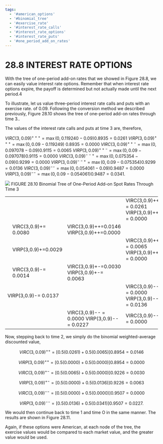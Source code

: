 ```yaml
---
tags:
  - '#american_options'
  - '#binomial_tree'
  - '#exercise_rate'
  - '#interest_rate_calls'
  - '#interest_rate_options'
  - '#interest_rate_puts'
  - '#one_period_add_on_rates'
---
```

# 28.8 INTEREST RATE OPTIONS

With the tree of one-period add-on rates that we showed in Figure 28.8, we can easily value interest rate options. Remember that when interest rate options expire, the payoff is determined but not actually made until the next period.4

To illustrate, let us value three-period interest rate calls and puts with an exercise rate. of 0.09. Following the conversion method we described previously, Figure 28.10 shows the tree of one-period add-on rates through time 3..

The values of the interest rate calls and puts at time 3 are, therefore,

$V I R C(3,0.09)^{+++}=\operatorname*{max}(0,0.119240-0.09)0.8935=0.0261$ $V I R P(3,0.09)^{+++}=\operatorname*{max}(0,0.09-0.119249)\:0.8935=0.0000$ $V I R C(3,0.09)^{++-}=\operatorname*{max}(0,0.097078-0.09)0.9115=0.0065$ $V I R P(3,0.09)^{++-}=\operatorname*{max}(0,0.09-0.097078)0.9115=0.0000$ $V I R C(3,0.09)^{--+}=\operatorname*{max}(0,0.075354-0.09)0.9299=0.0000$ $V I R P(3,0.09)^{--+}=\operatorname*{max}(0,0.09-0.075354)0.9299=0.0136$ $V I R C(3,0.09)^{--}=\operatorname*{max}(0,0.054061-0.09)0.9487=0.0000$ $V I R P(3,0.09)^{--}=\operatorname*{max}(0,0.09-0.054061)0.9487=0.0341.$

![](b6dde49f1c0eaebdd2cb247c7fbf570aad7910b803a1efafc2e060c661f11336.jpg)
FIGURE 28.10 Binomial Tree of One-Period Add-on Spot Rates Through Time 3

<html><body><table><tr><td colspan="2"></td><td></td><td>VIRC(3,0.9)+++ = 0.0261 VIRP(3,0.9)+++ = 0.0000</td></tr><tr><td rowspan="3"></td><td>VIRC(3,0.9)+= 0.0080</td><td>VIRC(3,0.9)++=0.0146 VIRP(3,0.9)++=0.0000</td><td></td></tr><tr><td>VIRP(3,0.9)+=0.0029</td><td></td><td>VIRC(3,0.9)++- = 0.0065 VIRP(3,0.9)++-= 0.0000</td></tr><tr><td>VIRC(3,0.9)-= 0.0014</td><td>VIRC(3,0.9)+-=0.0030 VIRP(3,0.9)+-= 0.0063</td><td></td></tr><tr><td colspan="2">VIRP(3,0.9)-= 0.0137</td><td></td><td>VIRC(3,0.9)--+ = 0.0000 VIRP(3,0.9)--+ = 0.0136</td></tr><tr><td colspan="2"></td><td>VIRC(3,0.9)-- = 0.0000 VIRP(3,0.9)--= 0.0227</td><td>VIRC(3,0.9)---= 0.0000</td></tr></table></body></html>

Now, stepping back to time 2, we simply do the binomial weighted-average discounted value,

$$
V I R C(3,0.09)^{++}=\left[0.5(0.0261)+0.5(0.0065)\right]0.8954=0.0146
$$

$$
V I R P(3,0.09)^{++}=\left[0.5(0.0000)+0.5(0.0000)\right]0.8954=0.0000
$$

$$
V I R C(3,0.09)^{+-}=\left[0.5(0.0065)+0.5(0.0000)\right]0.9226=0.0030
$$

$$
V I R P(3,0.09)^{+-}=\left[0.5(0.0000)+0.5(0.0136)\right]0.9226=0.0063
$$

$$
V I R C(3,0.09)^{--}=\left[0.5(0.0000)+0.5(0.0000)\right]0.9507=0.0000
$$

$$
{V I R P}(3,0.09)^{--}=\left[0.5(0.0136)+0.5(0.0341)\right]0.9507=0.0227.
$$

We would then continue back to time 1 and time O in the same manner. The results are shown in Figure 28.11.

Again, if these options were American, at each node of the tree, the exercise values would be compared to each market value, and the greater value would be used.
